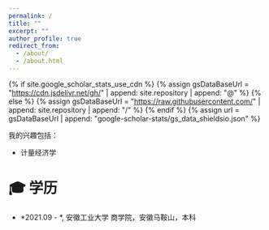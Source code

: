 ```yaml
---
permalink: /
title: ""
excerpt: ""
author_profile: true
redirect_from: 
  - /about/
  - /about.html
---
```


{% if site.google_scholar_stats_use_cdn %}
{% assign gsDataBaseUrl = "https://cdn.jsdelivr.net/gh/" | append: site.repository | append: "@" %}
{% else %}
{% assign gsDataBaseUrl = "https://raw.githubusercontent.com/" | append: site.repository | append: "/" %}
{% endif %}
{% assign url = gsDataBaseUrl | append: "google-scholar-stats/gs_data_shieldsio.json" %}

<span class='anchor' id='about-me'></span>



我的兴趣包括：
- 计量经济学
  


<span class='anchor' id='-xl'></span>

# 🎓 学历

- *2021.09 - *, 安徽工业大学 商学院，安徽马鞍山，本科
 
<span class='anchor' id='-lwzl'></span>













<span class='anchor' id='-ryjx'></span>

